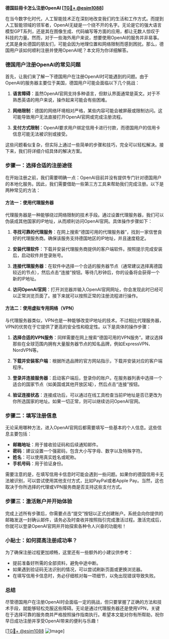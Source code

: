 **德国註冊卡怎么注册OpenAI [[TG💪+ @esim1088](https://t.me/s/esim1088)]**

在当今数字化时代，人工智能技术正在深刻地改变我们的生活和工作方式。而提到人工智能领域的领军者，OpenAI无疑是一个绕不开的名字。无论是它的强大语言模型GPT系列，还是其在图像生成、代码编写等方面的应用，都让无数人惊叹于科技的力量。然而，对于一些海外用户来说，想要使用OpenAI的服务并非易事。尤其是身处德国的朋友们，可能会因为地理位置和网络限制而感到困扰。那么，德国用户该如何顺利注册并使用OpenAI呢？本文将为你详细解答。

### 德国用户注册OpenAI的常见问题

首先，让我们来了解一下德国用户在注册OpenAI时可能遇到的问题。由于OpenAI的服务器主要位于美国，德国用户可能会面临以下几个挑战：

1. **语言障碍**：虽然OpenAI官网支持多种语言，但默认界面通常是英文。对于不熟悉英语的用户来说，操作起来可能会有些困难。
   
2. **网络限制**：德国的网络环境相对严格，某些内容可能会被屏蔽或限制访问。这可能导致用户无法直接打开OpenAI官网或完成注册流程。

3. **支付方式限制**：OpenAI要求用户绑定信用卡进行付款，而德国用户的信用卡信息可能无法被识别或接受。

这些问题看似复杂，但实际上通过一些简单的步骤和技巧，完全可以轻松解决。接下来，我们将详细介绍具体的解决方案。

### 步骤一：选择合适的注册途径

在开始注册之前，我们需要明确一点：OpenAI目前并没有提供专门针对德国用户的本地化服务。因此，我们需要借助一些第三方工具来帮助我们完成注册。以下是两种常见的方法：

#### 方法一：使用代理服务器

代理服务器是一种能够绕过网络限制的技术手段。通过设置代理服务器，我们可以伪装成其他国家的IP地址，从而顺利访问OpenAI官网。具体操作步骤如下：

1. **寻找可靠的代理服务**：在网上搜索“德国可用的代理服务器”，找到一家信誉良好的代理服务商。确保该服务支持德国地区的IP地址，并且速度稳定。

2. **安装代理软件**：下载并安装代理服务商提供的客户端软件。按照提示完成安装后，启动软件并登录账号。

3. **连接代理服务器**：在软件中选择一个合适的服务器节点（通常建议选择离德国较近的节点），然后点击“连接”按钮。等待几秒钟后，你的设备将会获得一个新的IP地址。

4. **访问OpenAI官网**：打开浏览器并输入OpenAI官网网址，你会发现此时已经可以正常浏览页面了。接下来就可以按照正常的注册流程进行操作。

#### 方法二：使用虚拟专用网络（VPN）

与代理服务器类似，VPN也是一种能够改变IP地址的技术。不过相比代理服务器，VPN的优势在于它提供了更高的安全性和稳定性。以下是具体的操作步骤：

1. **选择合适的VPN服务**：同样需要在网上搜索“德国可用的VPN服务”。建议选择那些在全球范围内拥有大量服务器节点的知名品牌，例如ExpressVPN、NordVPN等。

2. **下载并安装客户端**：根据所选品牌的官方网站指示，下载并安装对应的客户端程序。

3. **登录并连接服务器**：启动客户端后，登录你的账户。在服务器列表中选择一个适合的国家节点（如美国或其他开放区域），然后点击“连接”按钮。

4. **验证连接状态**：连接成功后，可以通过在线工具检查当前IP地址是否已更改为你所选国家的地址。如果一切正常，则可以继续访问OpenAI官网。

### 步骤二：填写注册信息

无论采用哪种方法，进入OpenAI官网后都需要填写一些基本的个人信息。这些信息主要包括：

- **邮箱地址**：用于接收验证码和后续通知邮件。
- **密码**：建议设置一个强密码，包含大小写字母、数字以及特殊字符。
- **姓名**：可以使用真实姓名或昵称。
- **手机号码**：用于验证身份。

需要注意的是，在填写信用卡信息时可能会遇到一些问题。如果你的德国信用卡无法被识别，可以尝试使用其他支付方式，比如PayPal或者Apple Pay。当然，这也取决于你所选择的代理或VPN服务商是否支持这些支付方式。

### 步骤三：激活账户并开始体验

完成上述所有步骤后，你需要点击“提交”按钮以正式创建账户。系统会向你提供的邮箱发送一封确认邮件，请务必及时查收并按照指引完成激活过程。激活完成后，你就可以登录OpenAI官网并开始探索各种令人兴奋的功能啦！

### 小贴士：如何提高注册成功率？

为了确保注册过程更加顺畅，这里还有一些额外的小建议供参考：

- 提前准备好所需的全部资料，避免中途中断。
- 如果遇到验证码无法识别的情况，可以尝试刷新页面或更换浏览器。
- 在填写信用卡信息时，务必仔细核对每一项细节，以免出现错误导致失败。

### 总结

尽管德国用户在注册OpenAI时会面临一定的挑战，但只要掌握了正确的方法和技术手段，就能够轻松克服这些障碍。无论是通过代理服务器还是使用VPN，关键在于选择可靠的服务商并严格按照操作指南执行。希望本文能对你有所帮助，祝你早日成功注册并享受OpenAI带来的便利与乐趣！

[[TG💪+ @esim1088](https://t.me/s/esim1088) ![Image](https://i.postimg.cc/4NQfJmqS/Snipaste-2025-05-13-00-14-12.png)]